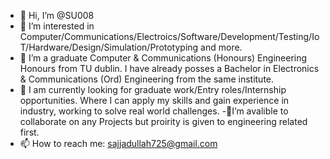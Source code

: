 - 👋 Hi, I’m @SU008
- 👀 I’m interested in Computer/Communications/Electroics/Software/Development/Testing/IoT/Hardware/Design/Simulation/Prototyping and more. 
- 🌱 I’m a graduate Computer & Communications (Honours) Engineering Honours from TU dublin. I have already posses a Bachelor in Electronics & Communications (Ord) Engineering from the same institute.  
- 💞️ I am currently looking for graduate work/Entry roles/Internship opportunities. Where I can apply my skills and gain experience in industry, working to solve real world challenges.
-💞️I’m avalible to collaborate on any Projects but proirity is given to engineering related first. 
- 📫 How to reach me:    sajjadullah725@gmail.com

<!---
SU008/SU008 is a ✨ special ✨ repository because its `README.md` (this file) appears on your GitHub profile.
You can click the Preview link to take a look at your changes.
--->
